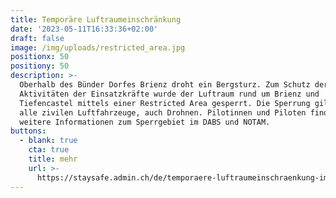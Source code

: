 ```yaml
---
title: Temporäre Luftraumeinschränkung
date: '2023-05-11T16:33:36+02:00'
draft: false
image: /img/uploads/restricted_area.jpg
positionx: 50
positiony: 50
description: >-
  Oberhalb des Bünder Dorfes Brienz droht ein Bergsturz. Zum Schutz der
  Aktivitäten der Einsatzkräfte wurde der Luftraum rund um Brienz und
  Tiefencastel mittels einer Restricted Area gesperrt. Die Sperrung gilt für
  alle zivilen Luftfahrzeuge, auch Drohnen. Pilotinnen und Piloten finden
  weitere Informationen zum Sperrgebiet im DABS und NOTAM.
buttons:
  - blank: true
    cta: true
    title: mehr
    url: >-
      https://staysafe.admin.ch/de/temporaere-luftraumeinschraenkung-im-raum-brienz-tiefencastel-gr/
---
```


